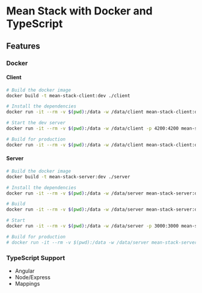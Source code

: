 # Mean Stack with Docker and TypeScript

## Features
### Docker
#### Client
```sh
# Build the docker image
docker build -t mean-stack-client:dev ./client

# Install the dependencies
docker run -it --rm -v $(pwd):/data -w /data/client mean-stack-client:dev yarn

# Start the dev server
docker run -it --rm -v $(pwd):/data -w /data/client -p 4200:4200 mean-stack-client:dev npm start

# Build for production
docker run -it --rm -v $(pwd):/data -w /data/client mean-stack-client:dev npm run build
```
#### Server
```sh
# Build the docker image
docker build -t mean-stack-server:dev ./server

# Install the dependencies
docker run -it --rm -v $(pwd):/data -w /data/server mean-stack-server:dev yarn

# Build
docker run -it --rm -v $(pwd):/data -w /data/server mean-stack-server:dev npm build

# Start
docker run -it --rm -v $(pwd):/data -w /data/server -p 3000:3000 mean-stack-server:dev npm start

# Build for production
# docker run -it --rm -v $(pwd):/data -w /data/server mean-stack-server:dev npm run build
```

### TypeScript Support
- Angular
- Node/Express
- Mappings

